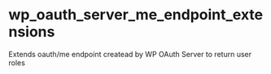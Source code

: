 # wp_oauth_server_me_endpoint_extensions
Extends oauth/me endpoint createad by WP OAuth Server to return user roles
